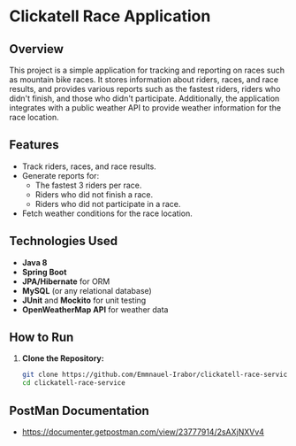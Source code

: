 # Clickatell Race Application

## Overview
This project is a simple application for tracking and reporting on races such as mountain bike races. It stores information about riders, races, and race results, and provides various reports such as the fastest riders, riders who didn't finish, and those who didn't participate. Additionally, the application integrates with a public weather API to provide weather information for the race location.

## Features
- Track riders, races, and race results.
- Generate reports for:
    - The fastest 3 riders per race.
    - Riders who did not finish a race.
    - Riders who did not participate in a race.
- Fetch weather conditions for the race location.

## Technologies Used
- **Java 8**
- **Spring Boot**
- **JPA/Hibernate** for ORM
- **MySQL** (or any relational database)
- **JUnit** and **Mockito** for unit testing
- **OpenWeatherMap API** for weather data

## How to Run

1. **Clone the Repository:**
   ```bash
   git clone https://github.com/Emmnauel-Irabor/clickatell-race-service.git
   cd clickatell-race-service

## PostMan Documentation
- https://documenter.getpostman.com/view/23777914/2sAXjNXVv4
